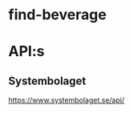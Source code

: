 # find-beverage

# API:s

## Systembolaget

https://www.systembolaget.se/api/

[Asortment]:(https://www.systembolaget.se/api/assortment/products/xml)

[Shops]: (https://www.systembolaget.se/api/assortment/stores/xml)

[ShopAssortment]: (https://www.systembolaget.se/api/assortment/stock/xml)
